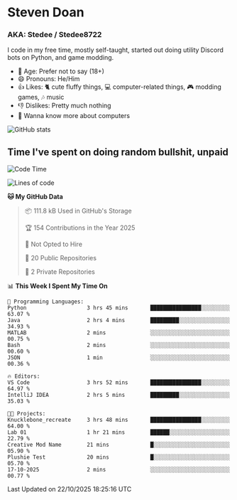 # Steven Doan
### AKA: Stedee / Stedee8722
I code in my free time, mostly self-taught, started out doing utility Discord bots on Python, and game modding.

- 🤔 Age: Prefer not to say (18+)
- 😄 Pronouns: He/Him
- 👍 Likes: 🐈 cute fluffy things, 💻 computer-related things, 🎮 modding games, 🎶 music
- 👎 Dislikes: Pretty much nothing
- 🥹 Wanna know more about computers

![GitHub stats](https://github-readme-stats-iota-mocha-40.vercel.app/api?username=Stedee8722&show=prs_merged,prs_merged_percentage&show_icons=true&theme=transparent)

## Time I've spent on doing random bullshit, unpaid
<!--START_SECTION:Time I've spent on doing random bullshit, unpaid-->
![Code Time](http://img.shields.io/badge/Code%20Time-362%20hrs%2010%20mins-blue)

![Lines of code](https://img.shields.io/badge/From%20Hello%20World%20I%27ve%20Written-91.7%20thousand%20lines%20of%20code-blue)

**🐱 My GitHub Data** 

> 📦 111.8 kB Used in GitHub's Storage 
 > 
> 🏆 154 Contributions in the Year 2025
 > 
> 🚫 Not Opted to Hire
 > 
> 📜 20 Public Repositories 
 > 
> 🔑 2 Private Repositories 
 > 
📊 **This Week I Spent My Time On** 

```text
💬 Programming Languages: 
Python                   3 hrs 45 mins       ████████████████░░░░░░░░░   63.07 % 
Java                     2 hrs 4 mins        █████████░░░░░░░░░░░░░░░░   34.93 % 
MATLAB                   2 mins              ░░░░░░░░░░░░░░░░░░░░░░░░░   00.75 % 
Bash                     2 mins              ░░░░░░░░░░░░░░░░░░░░░░░░░   00.60 % 
JSON                     1 min               ░░░░░░░░░░░░░░░░░░░░░░░░░   00.36 % 

🔥 Editors: 
VS Code                  3 hrs 52 mins       ████████████████░░░░░░░░░   64.97 % 
IntelliJ IDEA            2 hrs 5 mins        █████████░░░░░░░░░░░░░░░░   35.03 % 

🐱‍💻 Projects: 
Knucklebone_recreate     3 hrs 48 mins       ████████████████░░░░░░░░░   64.00 % 
Lab 01                   1 hr 21 mins        ██████░░░░░░░░░░░░░░░░░░░   22.79 % 
Creative Mod Name        21 mins             █░░░░░░░░░░░░░░░░░░░░░░░░   05.90 % 
Plushie Test             20 mins             █░░░░░░░░░░░░░░░░░░░░░░░░   05.70 % 
17-10-2025               2 mins              ░░░░░░░░░░░░░░░░░░░░░░░░░   00.77 % 
```


 Last Updated on 22/10/2025 18:25:16 UTC
<!--END_SECTION:Time I've spent on doing random bullshit, unpaid-->
